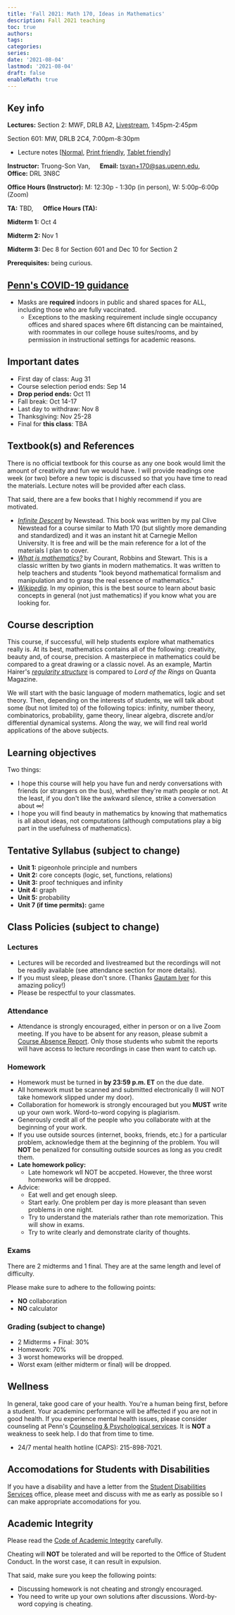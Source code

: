 ```yaml
---
title: 'Fall 2021: Math 170, Ideas in Mathematics'
description: Fall 2021 teaching
toc: true
authors:
tags:
categories:
series:
date: '2021-08-04'
lastmod: '2021-08-04'
draft: false
enableMath: true
---
```

## Key info

**Lectures:** 
Section 2: MWF, DRLB A2, [Livestream](https://www.twitch.tv/vanmathman), 1:45pm-2:45pm

Section 601: MW, DRLB 2C4, 7:00pm-8:30pm

- Lecture notes [[Normal](https://github.com/sonv/Teaching/blob/main/UPenn/Math170/output/briefnotes-publish.pdf),
[Print friendly](https://github.com/sonv/Teaching/blob/main/UPenn/Math170/output/briefnotes-printfriendly.pdf),
[Tablet friendly](https://github.com/sonv/Teaching/blob/main/UPenn/Math170/output/briefnotes-tablet.pdf)]

**Instructor:** Truong-Son Van, &emsp; **Email:** tsvan+170@sas.upenn.edu, &emsp; **Office:** DRL 3N8C

**Office Hours (Instructor):** M: 12:30p - 1:30p (in person), W: 5:00p-6:00p (Zoom)

**TA:** TBD, &emsp; **Office Hours (TA):**

**Midterm 1:** Oct 4

**Midterm 2:** Nov 1

**Midterm 3:** Dec 8 for Section 601 and Dec 10 for Section 2

**Prerequisites:** being curious.

## [Penn's COVID-19 guidance](https://coronavirus.upenn.edu/content/public-health-guidance)
- Masks are **required** indoors in public and shared spaces for ALL, including those who are fully vaccinated.
    - Exceptions to the masking requirement include single occupancy offices and shared spaces where 6ft distancing can be maintained, with roommates in our college house suites/rooms, and by permission in instructional settings for academic reasons.

## Important dates
- First day of class: Aug 31
- Course selection period ends: Sep 14
- **Drop period ends:** Oct 11
- Fall break: Oct 14-17
- Last day to withdraw: Nov 8
- Thanksgiving: Nov 25-28
- Final for **this class**: TBA


## Textbook(s) and References 
There is no official textbook for this course as any one book would
limit the amount of creativity and fun we would have.
I will provide readings one week (or two) before a new topic is discussed
so that you have time to read the materials.
Lecture notes will be provided after each class.

That said, there are a few books that I highly recommend if you are motivated.
- [*Infinite Descent*](https://infinitedescent.xyz/) by Newstead. This book was written
by my pal Clive Newstead for a course similar to Math 170 (but slightly more demanding and standardized) and it was an instant hit at Carnegie Mellon University.
It is free and will be the main reference for a lot of the materials I plan to cover.
-  [*What is mathematics?*](https://www.amazon.com/Mathematics-Elementary-Approach-Ideas-Methods/dp/0195105192) by Courant, Robbins and Stewart. This is a classic written
by two giants in modern mathematics. 
It was written to help teachers and students "look beyond mathematical formalism and manipulation and to grasp 
the real essence of mathematics."
- [*Wikipedia*](https://en.wikipedia.org). In my opinion, this is the best source 
to learn about basic concepts in general (not just mathematics) if you know what
you are looking for.


## Course description
This course, if successful, will help students explore what mathematics really is.
At its best, mathematics contains all of the following: creativity, beauty and, of course, precision.
A masterpiece in mathematics could be compared to a great drawing or a classic novel.
As an example, Martin Hairer's [*regularity structure*](https://www.quantamagazine.org/hearing-music-in-noise-martin-hairer-wins-the-fields-medal-20140812) is compared to *Lord of the Rings*
on Quanta Magazine.

We will start with the basic language of modern mathematics, logic and set theory.
Then, depending on the interests of students, we will talk about some (but not limited to) of the following topics: infinity, number theory, combinatorics, probability, game theory,
linear algebra, discrete and/or differential dynamical systems.
Along the way, we will find real world applications of the above subjects.


## Learning objectives
Two things:
- I hope this course will help you have fun and nerdy conversations with friends (or strangers on the bus), whether they're math people or not.
At the least, if you don't like the awkward silence, strike a conversation about $\infty$!
- I hope you will find beauty in mathematics by knowing that mathematics is all about ideas, 
not computations (although computations play a big part in the usefulness of mathematics).

## Tentative Syllabus (subject to change)

- **Unit 1:** pigeonhole principle and numbers
- **Unit 2:** core concepts (logic, set, functions, relations) 
- **Unit 3:** proof techniques and infinity
- **Unit 4:** graph 
- **Unit 5:** probability 
- **Unit 7 (if time permits):** game

## Class Policies (subject to change)
### Lectures
- Lectures will be recorded and livestreamed but the recordings will not be readily available (see attendance section for more details).
- If you must sleep, please don't snore. (Thanks [Gautam Iyer](https://www.math.cmu.edu/~gautam/) for this amazing policy!)
- Please be respectful to your classmates.

### Attendance
- Attendance is strongly encouraged, either in person or on a live Zoom meeting. If you have to be absent for any reason, please submit a [Course Absence Report](https://www.college.upenn.edu/course-absence-report). 
Only those students who submit the reports will have access to lecture recordings in case then want to catch up.

### Homework
- Homework must be turned in **by 23:59 p.m. ET** on the due date. 
- All homework must be scanned and submitted electronically 
(I will NOT take homework slipped under my door).
- Collaboration for homework is strongly encouraged but you **MUST** write up your own work. Word-to-word copying is plagiarism.
- Generously credit all of the people who you collaborate with at the beginning of your work.
- If you use outside sources (internet, books, friends, etc.) for a particular problem, acknowledge them at the beginning of the problem.
You will **NOT** be penalized for consulting outside sources as long as you credit them.
- **Late homework policy:** 
    - Late homework wll NOT be accpeted. However, the three worst homeworks will be dropped.
- Advice:
    - Eat well and get enough sleep.
    - Start early. One problem per day is more pleasant than seven problems in one night.
    - Try to understand the materials rather than rote memorization. This will show in exams.
    - Try to write clearly and demonstrate clarity of thoughts.

### Exams
There are 2 midterms and 1 final. They are at the same length and level of difficulty.

Please make sure to adhere to the following points:
- **NO** collaboration 
- **NO** calculator 



### Grading (subject to change)
- 2 Midterms + Final: 30% 
- Homework: 70%
- 3 worst homeworks will be dropped.
- Worst exam (either midterm or final) will be dropped.


## Wellness
In general, take good care of your health. 
You're a human being first, before a student.
Your academinc performance will be affected if you are not in good health.
If you experience mental health issues, please consider counseling at Penn's
[Counseling & Psychological services](https://caps.wellness.upenn.edu/).
It is **NOT** a weakness to seek help. I do that from time to time.

- 24/7 mental health hotline (CAPS): 215-898-7021.

## Accomodations for Students with Disabilities
If you have a disability and have a letter from the [Student Disabilities Services](https://wlrc.vpul.upenn.edu/sds/) office, please meet and discuss with me as early as possible so I can make appropriate accomodations for you.

## Academic Integrity
Please read the [Code of Academic Integrity](https://catalog.upenn.edu/pennbook/code-of-academic-integrity/) carefully.

Cheating will **NOT** be tolerated and will be reported to the Office of Student Conduct.
In the worst case, it can result in expulsion.

That said, make sure you keep the following points:
- Discussing homework is not cheating and strongly encouraged.
- You need to write up your own solutions after discussions. Word-by-word copying is cheating.

